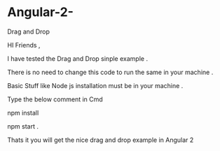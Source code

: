 # Angular-2-
Drag and Drop 


HI Friends ,


I have tested the Drag and Drop sinple example .

There is no need to change this code to run the same in your machine .


Basic Stuff like Node js installation must be in your machine .

Type the below comment in Cmd 


npm install 

npm start .


Thats it you will get the nice drag and drop example in Angular 2
